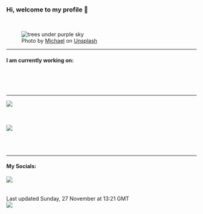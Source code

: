 <h3>Hi, welcome to my profile 👋</h3>

<br />
<figure>
  <img
    src="https://images.unsplash.com/photo-1532230592347-3aed07f8e6e8?crop=entropy&cs=tinysrgb&fit=max&fm=jpg&ixid=MnwyNzQ3MDB8MHwxfHJhbmRvbXx8fHx8fHx8fDE2Njk1NTE5MTI&ixlib=rb-4.0.3&q=80&w=1080&auto=format"
    alt="trees under purple sky" 
  />
  <figcaption>Photo by <a
    href="https://unsplash.com/@michael75?utm_source=Profile%20readme&utm_medium=referral">Michael</a> on <a
    href="https://unsplash.com/?utm_source=Profile%20readme&utm_medium=referral">Unsplash</a></figcaption>
</figure>


<hr />
<h4>I am currently working on:</h4>
<a href=""></a>

<br /><br /><br />

<hr />
<img
  src="https://github-readme-stats.vercel.app/api?username=shanelucy&show_icons=true&theme=calm"
/>
<br /><br /><br />

<img 
  src="https://github-readme-stats.vercel.app/api/top-langs/?username=shanelucy&theme=calm"
/>
<br /><br /><br /><br />
<hr />
<h4>My Socials:</h4>
<a href="https://uk.linkedin.com/in/shane-lucy-4735b616a">
  <img
    src="https://img.shields.io/badge/linkedin%20-%230077B5.svg?&style=for-the-badge&logo=linkedin&logoColor=white"
  />
</a>
<br /><br /><br />
Last updated Sunday, 27 November at 13:21 GMT
<br />
<img
  src="https://github.com/ShaneLucy/ShaneLucy/workflows/README%20build/badge.svg"
/>
